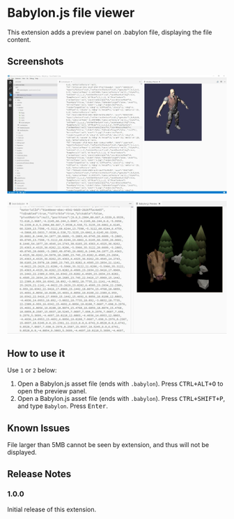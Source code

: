 # Babylon.js file viewer

This extension adds a preview panel on .babylon file, displaying the file content.

## Screenshots

![File viewer](images/screen1.jpg)

![File viewer](images/screen3.jpg)

## How to use it
Use `1` or `2` below:
1. Open a Babylon.js asset file (ends with `.babylon`). Press <kbd>CTRL+ALT+O</kbd> to open the preview panel.
2. Open a Babylon.js asset file (ends with `.babylon`). Press <kbd>CTRL+SHIFT+P</kbd>, and type `Babylon`. Press <kbd>Enter</kbd>.

## Known Issues

File larger than 5MB cannot be seen by extension, and thus will not be displayed.

## Release Notes


### 1.0.0

Initial release of this extension.
